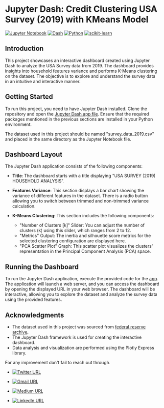 # Jupyter Dash:  Credit Clustering USA Survey (2019) with KMeans Model

[![Jupyter Notebook](https://img.shields.io/badge/Jupyter-Notebook-orange?style=flat&logo=jupyter)](https://jupyter.org/) [![Dash](https://img.shields.io/badge/Dash-Plotly-blue?style=flat&logo=plotly)](https://plotly.com/dash/) [![Python](https://img.shields.io/badge/Python-3.x-blue?style=flat&logo=python)](https://www.python.org/) [![scikit-learn](https://img.shields.io/badge/scikit--learn-Machine%20Learning-blueviolet?style=flat&logo=scikit-learn)](https://scikit-learn.org/)

## Introduction

This project showcases an interactive dashboard created using Jupyter Dash to analyze the USA Survey data from 2019. The dashboard provides insights into household features variance and performs K-Means clustering on the dataset. The objective is to explore and understand the survey data in an intuitive and interactive manner.

## Getting Started

To run this project, you need to have Jupyter Dash installed. Clone the repository and open the [Jupyter Dash app file](JupyterDash/app.py). Ensure that the required packages mentioned in the previous sections are installed in your Python environment.

The dataset used in this project should be named "survey_data_2019.csv" and placed in the same directory as the Jupyter Notebook file.

## Dashboard Layout

The Jupyter Dash application consists of the following components:

- **Title**: The dashboard starts with a title displaying "USA SURVEY (2019) HOUSEHOLD ANALYSIS".

- **Features Variance**: This section displays a bar chart showing the variance of different features in the dataset. There is a radio button allowing you to switch between trimmed and non-trimmed variance calculation.

- **K-Means Clustering**: This section includes the following components:
  - "Number of Clusters [k]" Slider: You can adjust the number of clusters (k) using this slider, which ranges from 2 to 12.
  - "Metrics" Output: The inertia and silhouette score metrics for the selected clustering configuration are displayed here.
  - "PCA Scatter Plot" Graph: This scatter plot visualizes the clusters' representation in the Principal Component Analysis (PCA) space.

## Running the Dashboard

To run the Jupyter Dash application, execute the provided code for the [app](JupyterDash/app.py). The application will launch a web server, and you can access the dashboard by opening the displayed URL in your web browser. The dashboard will be interactive, allowing you to explore the dataset and analyze the survey data using the provided features.

## Acknowledgments

- The dataset used in this project was sourced from [federal reserve archive](https://www.federalreserve.gov/econres/files/scfp2019excel.zip).
- The Jupyter Dash framework is used for creating the interactive dashboard.
- Data analysis and visualization are performed using the Plotly Express library.

For any improvement don't fail to reach out through.

- [![Twitter URL](https://img.shields.io/twitter/url/https/twitter.com/pexpeterr.svg?style=social&label=Follow%20%40pexpeterr)](https://twitter.com/pexpeterr)

- [![Gmail URL](https://img.shields.io/badge/Connect%20with-Gmail-red.svg?style=flat&logo=gmail)](mailto:peterkgathoni@gmail.com)

- [![Medium URL](https://img.shields.io/badge/Follow%20%40peterkgathoni-%2312100E.svg?style=flat&logo=medium)](https://medium.com/@peterkgathoni)

- [![LinkedIn URL](https://img.shields.io/badge/Connect%20with%20Me-blue?style=flat&logo=linkedin)](https://www.linkedin.com/in/peterkamaugathoni)
